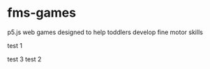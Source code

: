 # fms-games
p5.js web games designed to help toddlers develop fine motor skills

test 1

test 3
test 2
